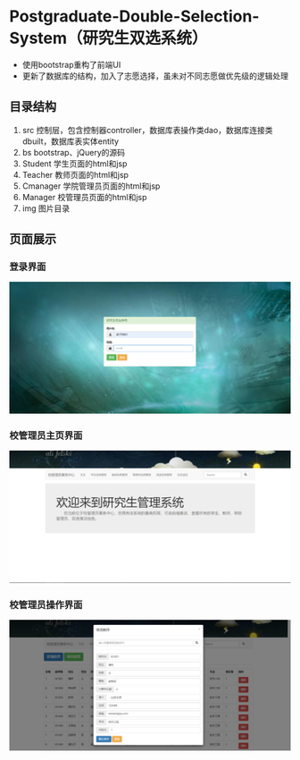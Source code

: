 # Postgraduate-Double-Selection-System（研究生双选系统）
* 使用bootstrap重构了前端UI
* 更新了数据库的结构，加入了志愿选择，虽未对不同志愿做优先级的逻辑处理

## 目录结构
1. src 控制层，包含控制器controller，数据库表操作类dao，数据库连接类dbuilt，数据库表实体entity
2. bs bootstrap、jQuery的源码
3. Student 学生页面的html和jsp
4. Teacher 教师页面的html和jsp
5. Cmanager 学院管理员页面的html和jsp
6. Manager 校管理员页面的html和jsp
7. img 图片目录

## 页面展示
### 登录界面
![Image text](https://raw.githubusercontent.com/dvbb/Postgraduate-Double-Selection-System/master/WebContent/img/demo1.png)
### 校管理员主页界面
![Image text](https://raw.githubusercontent.com/dvbb/Postgraduate-Double-Selection-System/master/WebContent/img/demo2.png)
### 校管理员操作界面
![Image text](https://raw.githubusercontent.com/dvbb/Postgraduate-Double-Selection-System/master/WebContent/img/domo3.png)
